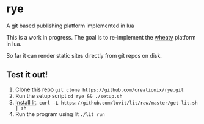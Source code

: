# rye
A git based publishing platform implemented in lua

This is a work in progress.  The goal is to re-implement the [wheaty](https://github.com/creationix/wheaty) platform in lua.

So far it can render static sites directly from git repos on disk.

## Test it out!

 1. Clone this repo `git clone https://github.com/creationix/rye.git`
 2. Run the setup script `cd rye && ./setup.sh`
 3. [Install lit](https://github.com/luvit/lit#installing-lit). `curl -L https://github.com/luvit/lit/raw/master/get-lit.sh | sh
`
 4. Run the program using lit `./lit run`
